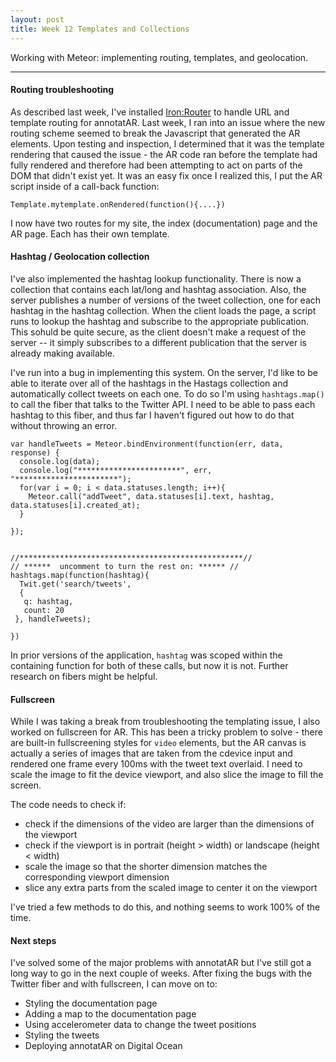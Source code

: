 ```yaml
---
layout: post
title: Week 12 Templates and Collections
---
```


Working with Meteor: implementing routing, templates, and geolocation. 

-----

#### Routing troubleshooting

As described last week, I've installed [Iron:Router](http://iron-meteor.github.io/iron-router/) to handle URL and template routing for annotatAR. Last week, I ran into an issue where the new routing scheme seemed to break the Javascript that generated the AR elements. Upon testing and inspection, I determined that it was the template rendering that caused the issue - the AR code ran before the template had fully rendered and therefore had been attempting to act on parts of the DOM that didn't exist yet. It was an easy fix once I realized this, I put the AR script inside of a call-back function:

	Template.mytemplate.onRendered(function(){....})

I now have two routes for my site, the index (documentation) page and the AR page. Each has their own template.

#### Hashtag / Geolocation collection

I've also implemented the hashtag lookup functionality. There is now a collection that contains each lat/long and hashtag association. Also, the server publishes a number of versions of the tweet collection, one for each hashtag in the hashtag collection. When the client loads the page, a script runs to lookup the hashtag and subscribe to the appropriate publication. This sohuld be quite secure, as the client doesn't make a request of the server -- it simply subscribes to a different publication that the server is already making available.

I've run into a bug in implementing this system. On the server, I'd like to be able to iterate over all of the hashtags in the Hastags collection and automatically collect tweets on each one. To do so I'm using `hashtags.map()` to call the fiber that talks to the Twitter API. I need to be able to pass each hashtag to this fiber, and thus far I haven't figured out how to do that without throwing an error. 

	
    var handleTweets = Meteor.bindEnvironment(function(err, data, response) {
      console.log(data);
      console.log("***********************", err, "***********************");
      for(var i = 0; i < data.statuses.length; i++){
        Meteor.call("addTweet", data.statuses[i].text, hashtag, data.statuses[i].created_at);
      }
      
    });


    //**************************************************//
    // ******  uncomment to turn the rest on: ****** //
    hashtags.map(function(hashtag){
      Twit.get('search/tweets',
      {
       q: hashtag,
       count: 20
     }, handleTweets);

    })

In prior versions of the application, `hashtag` was scoped within the containing function for both of these calls, but now it is not. Further research on fibers might be helpful.

#### Fullscreen

While I was taking a break from troubleshooting the templating issue, I also worked on fullscreen for AR. This has been a tricky problem to solve - there are built-in fullscreening styles for `video` elements, but the AR canvas is actually a series of images that are taken from the cdevice input and rendered one frame every 100ms with the tweet text overlaid. I need to scale the image to fit the device viewport, and also slice the image to fill the screen. 

The code needs to check if:

* check if the dimensions of the video are larger than the dimensions of the viewport 
* check if the viewport is in portrait (height > width) or landscape (height < width)
* scale the image so that the shorter dimension matches the corresponding viewport dimension
* slice any extra parts from the scaled image to center it on the viewport

I've tried a few methods to do this, and nothing seems to work 100% of the time. 

#### Next steps

I've solved some of the major problems with annotatAR but I've still got a long way to go in the next couple of weeks. After fixing the bugs with the Twitter fiber and with fullscreen, I can move on to:

* Styling the documentation page
* Adding a map to the documentation page 
* Using accelerometer data to change the tweet positions
* Styling the tweets
* Deploying annotatAR on Digital Ocean
	
